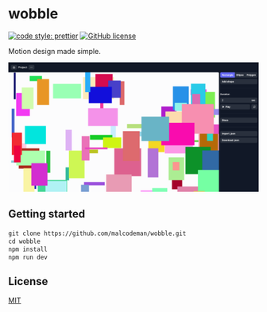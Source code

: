 # wobble

[![code style: prettier](https://img.shields.io/badge/code_style-prettier-ff69b4.svg)](https://github.com/prettier/prettier)
[![GitHub license](https://img.shields.io/badge/license-MIT-blue.svg)](https://github.com/malcodeman/wobble/blob/master/LICENSE)

Motion design made simple.

![Screenshot](readme/screenshot.png)

## Getting started

```
git clone https://github.com/malcodeman/wobble.git
cd wobble
npm install
npm run dev
```

## License

[MIT](./LICENSE)
